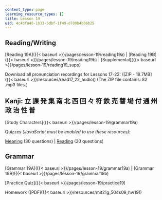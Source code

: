 ```yaml
---
content_type: page
learning_resource_types: []
title: Lesson 19
uid: 4c4bfa40-1b33-5dbf-1f49-d700b4b86b25
---
```


Reading/Writing
---------------

[Reading 19A]({{< baseurl >}}/pages/lesson-19/reading19a) | [Reading 19B]({{< baseurl >}}/pages/lesson-19/reading19b) | [Supplemental]({{< baseurl >}}/pages/lesson-19/reading19_supp)

Download all pronunciation recordings for Lessons 17-22: ([ZIP - 19.7MB]({{< baseurl >}}/resources/read17_22_audio)) (The ZIP file contains: 82 .mp3 files.)

Kanji: 立 課 発 集 南 北 西 回 々 符 鉄 売 替 場 付 通 州 政 治 性 普
------------------------------------------------

[Study Characters]({{< baseurl >}}/pages/lesson-19/grammar19a)

Quizzes _(JavaScript must be enabled to use these resources)_:

[Meaning](/ans7870/21f/21f.504/s09/lesson19/kanji19-mean/kq19meanq1.html) (30 questions) | [Reading](/ans7870/21f/21f.504/s09/lesson19/kanji19-read/kq19readq1.html) (20 questions)

Grammar
-------

[Grammar 19A]({{< baseurl >}}/pages/lesson-19/grammar19a) | [Grammar 19B]({{< baseurl >}}/pages/lesson-19/grammar19b)

[Practice Quiz]({{< baseurl >}}/pages/lesson-19/practice19)

Homework ([PDF]({{< baseurl >}}/resources/mit21g_504s09_hw19))